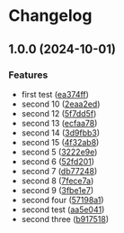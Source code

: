 # Changelog

## 1.0.0 (2024-10-01)


### Features

* first test ([ea374ff](https://github.com/MaximilianGewers/mono-repo-test/commit/ea374ff4101087aa9381ab0a953a6cd9a6bfc7dd))
* second 10 ([2eaa2ed](https://github.com/MaximilianGewers/mono-repo-test/commit/2eaa2ed9b0d7a30f148d47de8e897e0be920ff97))
* second 12 ([5f7dd5f](https://github.com/MaximilianGewers/mono-repo-test/commit/5f7dd5f8e85f00de19136649e3f9504e69ae4027))
* second 13 ([ecfaa78](https://github.com/MaximilianGewers/mono-repo-test/commit/ecfaa78715102fe601f3862fbdc811a6a91446c3))
* second 14 ([3d9fbb3](https://github.com/MaximilianGewers/mono-repo-test/commit/3d9fbb3697f106c2525b51bea71a2de04ae6dcdb))
* second 15 ([4f32ab8](https://github.com/MaximilianGewers/mono-repo-test/commit/4f32ab8e0d85edbeed43caef4a43e640f9ae3846))
* second 5 ([3222e9e](https://github.com/MaximilianGewers/mono-repo-test/commit/3222e9e43e171cf479120edb1e6f17367a70bab6))
* second 6 ([52fd201](https://github.com/MaximilianGewers/mono-repo-test/commit/52fd2017131c06948b7b6ebf03d6bf7f7f4df6d8))
* second 7 ([db77248](https://github.com/MaximilianGewers/mono-repo-test/commit/db772489a3741bb6674184a135bb04ee036d5738))
* second 8 ([7fece7a](https://github.com/MaximilianGewers/mono-repo-test/commit/7fece7a650564308c8ffa7daf2059e22af5d86c9))
* second 9 ([3fbe1e7](https://github.com/MaximilianGewers/mono-repo-test/commit/3fbe1e726d3f7aa43fa243427ee5f7644d3ab4de))
* second four ([57198a1](https://github.com/MaximilianGewers/mono-repo-test/commit/57198a1d016730fccba813d3dc364f11bd7b6887))
* second test ([aa5e041](https://github.com/MaximilianGewers/mono-repo-test/commit/aa5e04120a8f6f22ca2f743cb045c1a6e80af987))
* second three ([b917518](https://github.com/MaximilianGewers/mono-repo-test/commit/b917518d2f150c0baa9f09ec3e17928d5ae4c3b6))
